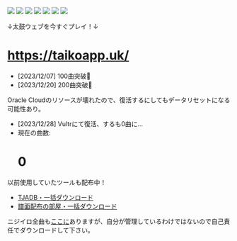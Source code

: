 [![](https://nogithub.codeberg.page/badge.svg)](https://nogithub.codeberg.page/)
[![](https://badgen.net/badge/%F0%9F%94%AA/No%20Allergy/FF0000)](https://codeberg.org/mofusky/defeat-allergy)
[![](https://badgen.net/badge/TikTok/@yuukihacker/000000)](https://www.tiktok.com/@yuukihacker)
[![](https://badgen.net/badge/Yay%21/%E3%82%86%E3%81%A1%E3%82%83/00008B)](https://yay.space/user/8315452)
![](https://badgen.net/badge/PayPay/yfpk/FF0000)
![](https://dcbadge.vercel.app/api/shield/1190584348399902780)
[![](https://dcbadge.vercel.app/api/server/FcTX7FNQcY)](https://discord.gg/FcTX7FNQcY)

↓太鼓ウェブを今すぐプレイ！↓
# https://taikoapp.uk/
- [2023/12/07] 100曲突破🎉
- [2023/12/20] 200曲突破🎉

Oracle Cloudのリソースが壊れたので、復活するにしてもデータリセットになる可能性あり。
- [2023/12/28] Vultrにて復活、するも0曲に…
- 現在の曲数: <h1 id="taiko-size">0</h1>

以前使用していたツールも配布中！
- [TJADB・一括ダウンロード](https://codeberg.org/mofusky/tjadb-downloader)
- [譜面配布の部屋・一括ダウンロード](https://codeberg.org/mofusky/humenroom-downloader)

ニジイロ全曲も[ここに](https://drive.google.com/drive/folders/19eGJLDkiTt2qsJ2-YMrhvuV6VvxZYcWE?usp=sharing)ありますが、自分が管理しているわけではないので自己責任でダウンロードして下さい。

